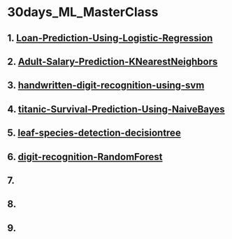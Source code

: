 # 30days_ML_MasterClass

## 1. <a href= "https://github.com/Rajat6697/30days_ML_MasterClass/tree/master/Loan-Prediction-Using-Logistic-Regression" > Loan-Prediction-Using-Logistic-Regression </a>



## 2. <a href= "https://github.com/Rajat6697/30days_ML_MasterClass/tree/master/Adult-Salary-Prediction-KNearestNeighbors"> Adult-Salary-Prediction-KNearestNeighbors </a>



## 3. <a href= "https://github.com/Rajat6697/30days_ML_MasterClass/tree/master/handwritten-digit-recognition-using-svm"> handwritten-digit-recognition-using-svm </a>



## 4. <a href= "https://github.com/Rajat6697/30days_ML_MasterClass/tree/master/titanic-Survival-Prediction-Using-NaiveBayes"> titanic-Survival-Prediction-Using-NaiveBayes </a>



## 5. <a href= "https://github.com/Rajat6697/30days_ML_MasterClass/tree/master/leaf-species-detection-decisiontree"> leaf-species-detection-decisiontree </a>



## 6. <a href= "https://github.com/Rajat6697/30days_ML_MasterClass/tree/master/digit-recognition-RandomForest"> digit-recognition-RandomForest </a>




## 7. <a href= "">  </a>




## 8. <a href= "">  </a>




## 9. <a href= "">  </a>
